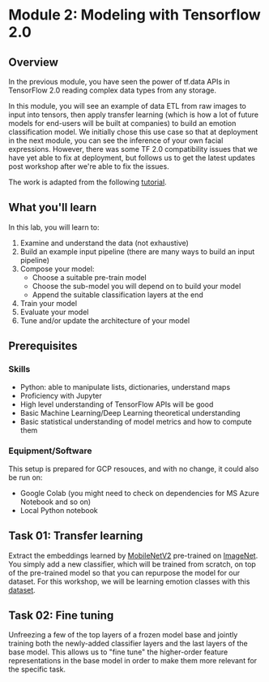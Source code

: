 # Module 2: Modeling with Tensorflow 2.0
## Overview
In the previous module, you have seen the power of tf.data APIs in TensorFlow 2.0 reading complex data types from any storage. 

In this module, you will see an example of data ETL from raw images to input into tensors, then apply transfer learning (which is how a lot of future models for end-users will be built at companies) to build an emotion classification model. We initially chose this use case so that at deployment in the next module, you can see the inference of your own facial expressions. However, there was some TF 2.0 compatibility issues that we have yet able to fix at deployment, but follows us to get the latest updates post workshop after we're able to fix the issues.

The work is adapted from the following [tutorial](https://colab.research.google.com/github/tensorflow/docs/blob/master/site/en/r2/tutorials/images/transfer_learning.ipynb).

## What you'll learn
In this lab, you will learn to:
1. Examine and understand the data (not exhaustive)
2. Build an example input pipeline (there are many ways to build an input pipeline)
3. Compose your model:
    * Choose a suitable pre-train model
    * Choose the sub-model you will depend on to build your model
    * Append the suitable classification layers at the end
4. Train your model
5. Evaluate your model
6. Tune and/or update the architecture of your model

## Prerequisites

### Skills
- Python: able to manipulate lists, dictionaries, understand maps
- Proficiency with Jupyter
- High level understanding of TensorFlow APIs will be good
- Basic Machine Learning/Deep Learning theoretical understanding
- Basic statistical understanding of model metrics and how to compute them

### Equipment/Software

This setup is prepared for GCP resouces, and with no change, it could also be run on:
- Google Colab (you might need to check on dependencies for MS Azure Notebook and so on)
- Local Python notebook 

## Task 01: Transfer learning
Extract the embeddings learned by [MobileNetV2](https://ai.googleblog.com/2018/04/mobilenetv2-next-generation-of-on.html) pre-trained on [ImageNet](http://www.image-net.org/). You simply add a new classifier, which will be trained from scratch, on top of the pre-trained model so that you can repurpose the model for our dataset. For this workshop, we will be learning emotion classes with this [dataset](https://www.kaggle.com/aspiring1/fer2013-images).

## Task 02: Fine tuning
Unfreezing a few of the top layers of a frozen model base and jointly training both the newly-added classifier layers and the last layers of the base model. This allows us to "fine tune" the higher-order feature representations in the base model in order to make them more relevant for the specific task.

